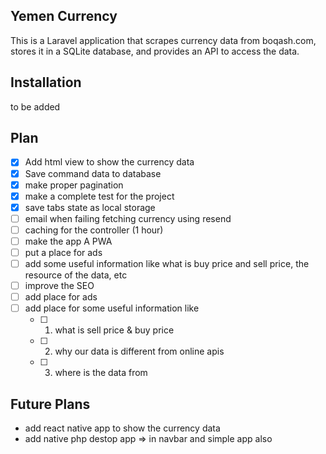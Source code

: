 ## Yemen Currency

This is a Laravel application that scrapes currency data from boqash.com, stores it in a SQLite database, and provides an API to access the data.

## Installation
to be added

## Plan
- [x] Add html view to show the currency data
- [x] Save command data to database
- [x] make proper pagination
- [x] make a complete test for the project
- [x] save tabs state as local storage
- [ ] email when failing fetching currency using resend
- [ ] caching for the controller (1 hour)
- [ ] make the app A PWA
- [ ] put a place for ads
- [ ] add some useful information like what is buy price and sell price, the resource of the data, etc
- [ ] improve the SEO
- [ ] add place for  ads
- [ ] add place for some useful information like 
  - [ ] 1. what is sell price & buy price
  - [ ] 2. why our data is different from online apis
  - [ ] 3. where is the data from
  
## Future Plans
- add react native app to show the currency data
- add native php destop app => in navbar and simple app also
